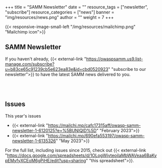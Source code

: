 +++
title = "SAMM Newsletter"
date = ""
resource_tags = ["newsletter", "subscribe"]
resource_categories = ["news"]
banner = "img/resources/news.png"
author = ""
weight = 7
+++

{{< responsive-image-small-left  "/img/resources/mailchimp.png" "Mailchimp icon">}}

## SAMM Newsletter

If you haven't already, {{< external-link "https://owaspsamm.us9.list-manage.com/subscribe?u=b83ce65c91239cb5e623ea83e&id=cbd0520923" "subscribe to our newsletter">}} to have the latest SAMM news delivered to you.

<br/><br/>

## Issues

This year's issues  
* {{< external-link "https://mailchi.mp/cafc17315aff/owasp-samm-newsletter-1-6120125?e=%5BUNIQID%5D" "February 2023">}}
* {{< external-link "https://mailchi.mp/690efa553197/owasp-samm-newsletter-1-6135326" "May 2023">}}


For the full list, including issues since 2015, check out {{< external-link "https://docs.google.com/spreadsheets/d/1OLogWjvteoilaMbWAVeaa6BaKypEMyfyXCEoM6gPiHE/edit?usp=sharing" "this spreadsheet">}}.